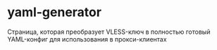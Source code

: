 # yaml-generator
Страница, которая преобразует VLESS-ключ в полностью готовый YAML-конфиг для использования в прокси-клиентах
